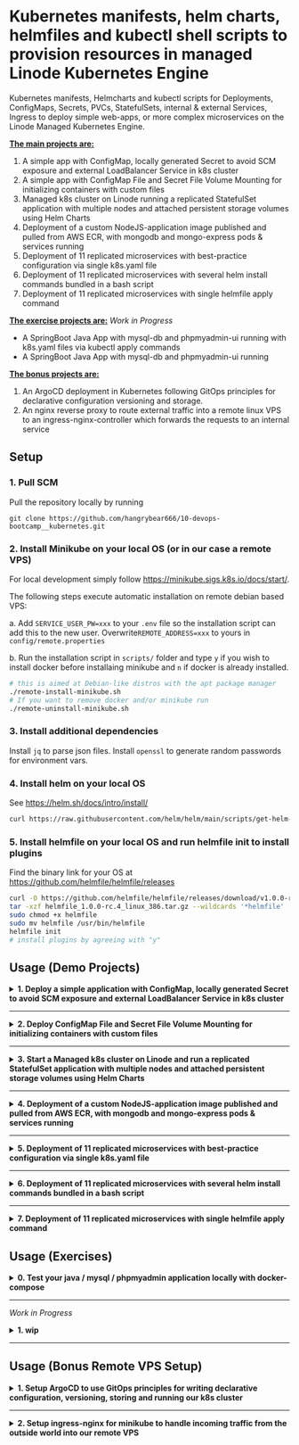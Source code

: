 # Kubernetes manifests, helm charts, helmfiles and kubectl shell scripts to provision resources in managed Linode Kubernetes Engine

Kubernetes manifests, Helmcharts and kubectl scripts for Deployments, ConfigMaps, Secrets, PVCs, StatefulSets, internal & external Services, Ingress to deploy simple web-apps, or more complex microservices on the Linode Managed Kubernetes Engine. 

<b><u>The main projects are:</u></b>
1. A simple app with ConfigMap, locally generated Secret to avoid SCM exposure and external LoadBalancer Service in k8s cluster
2. A simple app with ConfigMap File and Secret File Volume Mounting for initializing containers with custom files
3. Managed k8s cluster on Linode running a replicated StatefulSet application with multiple nodes and attached persistent storage volumes using Helm Charts
4. Deployment of a custom NodeJS-application image published and pulled from AWS ECR, with mongodb and mongo-express pods & services running
5. Deployment of 11 replicated microservices with best-practice configuration via single k8s.yaml file
6. Deployment of 11 replicated microservices with several helm install commands bundled in a bash script
7. Deployment of 11 replicated microservices with single helmfile apply command

<b><u>The exercise projects are:</u></b>
*Work in Progress*
- A SpringBoot Java App with mysql-db and phpmyadmin-ui running with k8s.yaml files via kubectl apply commands
- A SpringBoot Java App with mysql-db and phpmyadmin-ui running 

<b><u>The bonus projects are:</u></b>
1. An ArgoCD deployment in Kubernetes following GitOps principles for declarative configuration versioning and storage.
2. An nginx reverse proxy to route external traffic into a remote linux VPS to an ingress-nginx-controller which forwards the requests to an internal service

## Setup

### 1. Pull SCM

Pull the repository locally by running
```
git clone https://github.com/hangrybear666/10-devops-bootcamp__kubernetes.git
```
### 2. Install Minikube on your local OS (or in our case a remote VPS)

For local development simply follow https://minikube.sigs.k8s.io/docs/start/. 

The following steps execute automatic installation on remote debian based VPS:

a. Add `SERVICE_USER_PW=xxx` to your `.env` file so the installation script can add this to the new user. Overwrite`REMOTE_ADDRESS=xxx` to yours in `config/remote.properties`

b. Run the installation script in `scripts/` folder and type `y` if you wish to install docker before installaing minikube and `n` if docker is already installed.
```bash
# this is aimed at Debian-like distros with the apt package manager
./remote-install-minikube.sh
# If you want to remove docker and/or minikube run
./remote-uninstall-minikube.sh
``` 

### 3. Install additional dependencies 

Install `jq` to parse json files. Install `openssl` to generate random passwords for environment vars.

### 4. Install helm on your local OS

See https://helm.sh/docs/intro/install/
```bash
curl https://raw.githubusercontent.com/helm/helm/main/scripts/get-helm-3 | bash
```

### 5. Install helmfile on your local OS and run helmfile init to install plugins

Find the binary link for your OS at https://github.com/helmfile/helmfile/releases
```bash
curl -O https://github.com/helmfile/helmfile/releases/download/v1.0.0-rc.4/helmfile_1.0.0-rc.4_linux_386.tar.gz
tar -xzf helmfile_1.0.0-rc.4_linux_386.tar.gz --wildcards '*helmfile'
sudo chmod +x helmfile
sudo mv helmfile /usr/bin/helmfile
helmfile init
# install plugins by agreeing with "y"
```

## Usage (Demo Projects)

<details closed>
<summary><b>1. Deploy a simple application with ConfigMap, locally generated Secret to avoid SCM exposure and external LoadBalancer Service in k8s cluster</b></summary>


NOTE: Replace `mongo-root-username` and `mongo-root-password` values with your own.
```bash
kubectl create secret generic mongodb-secret \
    --namespace=default \
    --from-literal=mongo-root-username='admin' \
    --from-literal=mongo-root-password='password'
kubectl apply -f k8s/mongodb.yaml
kubectl apply -f k8s/mongo-configmap.yaml
kubectl apply -f k8s/mongo-express.yaml
# access minicube-ip:30000 in the browser or run
minikube service mongo-express-service
#default credentials for mongo-express are admin:pass
```

```bash
MONGO_POD=$(kubectl get pods --no-headers | grep "mongodb-deployment" | awk '{print $1}')
EXPRESS_POD=$(kubectl get pods --no-headers | grep "mongo-express" | awk '{print $1}')
kubectl describe pod $MONGO_POD
kubectl logs $EXPRESS_POD
kubectl describe service mongodb-service
kubectl get all | grep mongo
```
</details>

-----

<details closed>
<summary><b>2. Deploy ConfigMap File and Secret File Volume Mounting for initializing containers with custom files</b></summary>


a. To start a basic mosquitto container with default values and log the configuration file, run:
```bash
# basic mosquitto app with standard conf
kubectl apply -f k8s/mosquitto-without-volumes.yaml  

# log default config
MOSQUITTO_POD=$(kubectl get pods --no-headers -o custom-columns=":metadata.name" | grep "mosquitto")
kubectl exec $MOSQUITTO_POD -- cat /mosquitto/config/mosquitto.conf
```

b. To overwrite the mosquitto.conf file and create a secret.file in the containers via Volume mounts, run:

NOTE: replace `-from-literal=secret.file='Password123!'` with your desired password
```bash
kubectl apply -f k8s/mosquitto-config-file.yaml
kubectl create secret generic mosquitto-secret-file \
    --from-literal=secret.file='Password123!' \
    --type=Opaque
kubectl apply -f k8s/mosquitto.yaml

# log both conf and secret file from volume mount to console
MOSQUITTO_POD=$(kubectl get pods --no-headers -o custom-columns=":metadata.name" | grep "mosquitto")
kubectl exec $MOSQUITTO_POD -- sh -c \
    "echo -e '\nmosquitto.conf:' \
    && cat /mosquitto/config/mosquitto.conf \
    && echo -e '\nsecret.file:' \
    && cat /mosquitto/secret/secret.file"
```
</details>

-----

<details closed>
<summary><b>3. Start a Managed k8s cluster on Linode and run a replicated StatefulSet application with multiple nodes and attached persistent storage volumes using Helm Charts</b></summary>


a. Create an Account on the Linode Cloud and then Create a Kubernetes Cluster https://cloud.linode.com/kubernetes/clusters named `test-cluster` in your Region without High Availability (HA) Control Plane to save costs. Adding 3 Nodes with 2GB each on a shared CPU is sufficient. 

b. Once the cluster is running, download `test-cluster-kubeconfig.yaml`. If your file is named differently, add it to `.gitignore` as it contains sensitive data. Then uninstall minikube and install kubectl manually, otherwise kubectl will be used with the minikube binary resulting in connection errors. 

<details closed>
<summary><b>Click for installation instructions</b></summary>

Installation help: https://kubernetes.io/docs/tasks/tools/install-kubectl-linux/
```bash
minikube stop 
minikube delete --all --purge
# delete alias kubectl="minikube kubectl --" from .bashrc
vim ~/.bashrc
# e.g. remove from ubuntu
sudo rm /usr/local/bin/minikube
# or remove from debian
dpkg --remove minikube

# install kubectl 
curl -LO "https://dl.k8s.io/release/$(curl -L -s https://dl.k8s.io/release/stable.txt)/bin/linux/amd64/kubectl"
sudo install -o root -g root -m 0755 kubectl /usr/local/bin/kubectl
```
</details>

Then run:
```bash
# change permissions for downloaded kubeconfig
chmod 400 test-cluster-kubeconfig.yaml
export KUBECONFIG=test-cluster-kubeconfig.yaml
kubectl get nodes
```

c. Add the helm repo and install a mongodb helm chart. Then connect to the db with a temporary mongo client to test the connection. For reference see https://artifacthub.io/packages/helm/bitnami/mongodb
```bash
helm repo add bitnami https://charts.bitnami.com/bitnami
helm search repo bitnami/mongodb
helm install mongodb --values k8s/helm-mongodb.yaml bitnami/mongodb --version 13.16.3
# username is root - for password run:
export MONGODB_ROOT_PASSWORD=$(kubectl get secret --namespace default mongodb -o jsonpath="{.data.mongodb-root-password}" | base64 -d)
# create mongo client
kubectl run --namespace default mongodb-client --rm --tty -i --restart='Never' --env="MONGODB_ROOT_PASSWORD=$MONGODB_ROOT_PASSWORD" --image docker.io/bitnami/mongodb:6.0.8-debian-11-r12 --command -- bash
# connect to db within mongo client
mongosh admin --host "mongodb-0.mongodb-headless.default.svc.cluster.local:27017,mongodb-1.mongodb-headless.default.svc.cluster.local:27017,mongodb-2.mongodb-headless.default.svc.cluster.local:27017" --authenticationDatabase admin -u root -p $MONGODB_ROOT_PASSWORD
```

d. Add a mongo-express container and service listening on port 8081 internally for incoming traffic to render a GUI in browser.
```bash
kubectl apply -f k8s/helm-mongo-express.yaml
```

e. Add nginx-ingress-controller to route incoming traffic from Linode's NodeBalancer to the mongo-express internal ClusterIP Service. Installation of the Helm chart also automatically sets up a NodeBalancer on Linode, the public dns name of which we have to save and replace in `k8s/helm-ingress.yaml` in the `- host: ` value
```bash
helm repo add ingress-nginx https://kubernetes.github.io/ingress-nginx
helm install nginx-ingress ingress-nginx/ingress-nginx --version 4.11.2 --set controller.publishService.enabled=true
# add Linode NodeBalancer hostname to k8s/helm-ingress.yaml 
kubectl apply -f k8s/helm-ingress.yaml
```

f. Navigate to your Nodebalancer DNS host name to access mongo-express with default credentials `admin` and `pass` to persist data. You can uninstall the database by running `helm uninstall mongodb` then start it back up with the command from step c) and see that data has been persisted in the persistent volume on Linode which are subsequently reattached to their respective pods.
</details>

-----

<details closed>
<summary><b>4. Deployment of a custom NodeJS-application image published and pulled from AWS ECR, with mongodb and mongo-express pods & services running</b></summary>


a. Create an Elastic Container Registry (ECR) on AWS for your k8s images to live, then retrieve the push commands in aws console and run the docker login command locally to properly setup `/home/$USER/.docker/config.json`. Replace the remote url with your own and then copy the config file to your `config/` folder. It is added to .gitignore, so don't rename it.
```bash
# setup docker registry credentials
aws ecr get-login-password --region eu-central-1 | docker login --username AWS --password-stdin 010928217051.dkr.ecr.eu-central-1.amazonaws.com
cp /home/$USER/.docker/config.json config/
```

b. Build and Push your NodeJS application image to AWS ECR remote repository. Replace the repo url with your own. Current Directory should be the git repo root dir.
```bash
docker build -t node-app:1.5 node-app/.
docker tag node-app:1.5 010928217051.dkr.ecr.eu-central-1.amazonaws.com/k8s-imgs:node-app-1.5
docker push 010928217051.dkr.ecr.eu-central-1.amazonaws.com/k8s-imgs:node-app-1.5
```

c. Create secret in k8s cluster with registry credentials

Alternative 1 (allowing multiple registries to be added, since they are comma delimited in config file)
```bash
kubectl create secret generic my-registry-key-1 \
    --from-file=.dockerconfigjson=config/config.json \
    --type=kubernetes.io/dockerconfigjson
```

Alternative 2 (allowing only a single registry to be set)
NOTE: To use this, overwrite `imagePullSecrets:- name: my-registry-key-1` in `k8s/node-app-deployment.yaml`
```bash
kubectl create secret docker-registry my-registry-key-2 \
    --docker-server=010928217051.dkr.ecr.eu-central-1.amazonaws.com \
    --docker-username=AWS \
    --docker-password=$(aws ecr get-login-password)
```

d. Setup environment and container secrets to avoid exposure in SCM. Create an `node-app/app/.env` file and add the following keys, changing credentials to your own:
```bash
ME_CONFIG_MONGODB_ADMINUSERNAME=admin
ME_CONFIG_MONGODB_ADMINPASSWORD=password
ME_CONFIG_MONGODB_SERVER=mongodb
ME_CONFIG_MONGODB_URL=mongodb://mongodb:27017
MONGO_DB_USERNAME=admin
MONGO_DB_PWD=password
MONGO_INITDB_ROOT_USERNAME=admin
MONGO_INITDB_ROOT_PASSWORD=password
```

Then export your AWS ECR Image URL as environment variable and test whether or not your setup is correct by running

```bash
export AWS_NODE_IMG_URL=010928217051.dkr.ecr.eu-central-1.amazonaws.com/k8s-imgs:node-app-1.5
docker compose -f node-app/docker-compose.yaml up
```
NOTE: if you are running the docker compose on a remote VPS, you have simply have to copy the `docker-compose.yaml` to your remote via scp and then copy the `node-app/app/.env` file to your remote and create an `app/` folder next to the docker compose file where the `.env` can recide. One additional step is to enter your running node-app docker container via docker exec -it CONTAINER_HASH /bin/sh and execute `vi index.html` and exchange `localhost` with your remote ip, e.g. `64.226.117.247`

e. Replace `image: 010928217051.dkr.ecr.eu-central-1.amazonaws.com/k8s-imgs:node-app-1.5` with your own AWS ECR image-tag in the file `k8s/node-app-deployment.yaml` and run the following commands

IMPORTANT: `mongo-root-username` and `mongo-root-password` have to be identical to the ones in your `.env` file from step d)!
```bash
kubectl create secret generic mongodb-secret \
    --namespace=default \
    --from-literal=mongo-root-username='admin' \
    --from-literal=mongo-root-password='password'
kubectl apply -f k8s/mongodb.yaml
kubectl apply -f k8s/mongo-configmap.yaml
kubectl apply -f k8s/mongo-express.yaml
kubectl apply -f k8s/node-app-deployment.yaml
```

f. Since your ip will differ from mine and also the docker-compose variant and depends on the minikube cluster configuration, we have to exec a shell in the node-app pod and replace `localhost` in `index.html` with our minikube ip and the port with our loadbalancer nodeport
```bash
NODE_APP_POD_NAME=$(kubectl get pods --no-headers -o custom-columns=":metadata.name" | grep "node-app")
kubectl exec -it $NODE_APP_POD_NAME -- /bin/sh
vi index.html # and replace localhost with your minikube ip and 3000 with your loadbalancer nodeport!
# then access minicube-ip:30001 in the browser or run
minikube service node-app-service
```
</details>

-----

<details closed>
<summary><b>5. Deployment of 11 replicated microservices with best-practice configuration via single k8s.yaml file</b></summary>


NOTE: The microservices app is a google developed multi-language application with service-to-service communication via gRPC. See https://github.com/GoogleCloudPlatform/microservices-demo/tree/main

a. Create an Account on the Linode Cloud and then Create a Kubernetes Cluster https://cloud.linode.com/kubernetes/clusters named `test-cluster` in your Region without High Availability (HA) Control Plane to save costs. Adding 3 Nodes with 4GB each on a shared CPU is sufficient. 

b. Once the cluster is running, download `test-cluster-kubeconfig.yaml`. If your file is named differently, add it to `.gitignore` as it contains sensitive data. 

Then run:
```bash
# change permissions for downloaded kubeconfig
chmod 400 test-cluster-kubeconfig.yaml
export KUBECONFIG=test-cluster-kubeconfig.yaml
kubectl get nodes
```

c. Start the microservice application including a LoadBalancer receiving an external DNS Name from your Linode NodeBalancer for public access.

```bash
kubectl apply -f k8s/microservices-best-practice.yaml
#kubectl delete -f k8s/microservices-best-practice.yaml
```

d. Navigate to your Nodebalancer DNS host name to access the microservices frontend.
</details>

-----

<details closed>
<summary><b>6. Deployment of 11 replicated microservices with several helm install commands bundled in a bash script</b></summary>

a. Simply execute the following command from the git project root directory
```bash
export KUBECONFIG=test-cluster-kubeconfig.yaml
# install
bash scripts/helm-install-microservices.sh 
# uninstall
bash scripts/helm-uninstall-microservices.sh 
```
</details>

-----

<details closed>
<summary><b>7. Deployment of 11 replicated microservices with single helmfile apply command</b></summary>

a. Simply execute the following command from the git project root directory

```bash
# install
KUBECONFIG=$(pwd)/test-cluster-kubeconfig.yaml \
helmfile apply \
--file helm/helmfile.yaml \
-n microservices
# uninstall
KUBECONFIG=$(pwd)/test-cluster-kubeconfig.yaml \
helmfile destroy \
--file helm/helmfile.yaml \
-n microservices
```
</details>

## Usage (Exercises)

<details closed>
<summary><b>0. Test your java / mysql / phpmyadmin application locally with docker-compose </b></summary>

a. Create `.env` file in `java-app/` folder by running the following script, generating random passwords via openssl for you.
```bash
cd scripts
./create-exercise-env-vars.sh 
```

b. Navigate to `java-app/` and run
```bash
VERSION_TAG=1.0 \
docker compose -f docker-compose-java-app-mysql.yaml up

```
</details>

-----

*Work in Progress*
<details closed>
<summary><b>1. wip </b></summary>

a. Create an Account on the Linode Cloud and then Create a Kubernetes Cluster https://cloud.linode.com/kubernetes/clusters named `test-cluster` in your Region without High Availability (HA) Control Plane to save costs. Adding 3 Nodes with 2GB each on a shared CPU is sufficient. 

b. Once the cluster is running, download `test-cluster-kubeconfig.yaml`. If your file is named differently, add it to `.gitignore` as it contains sensitive data. 

c. Create Secret from `java-app/.env` file created by the `./create-exercise-env-vars.sh` script in exercise step 0)
```bash
export KUBECONFIG=test-cluster-kubeconfig.yaml
kubectl create namespace exercises
kubectl create secret generic java-app-mysql-env \
--from-env-file=java-app/.env \
--namespace exercises
```

d. Create an Elastic Container Registry (ECR) on AWS for your k8s images to live, then retrieve the push commands in aws console and run the docker login command locally to properly setup `/home/$USER/.docker/config.json`. Replace the remote url with your own and then copy the config file to your `config/` folder. It is added to .gitignore, so don't rename it.
```bash
# setup docker registry credentials
aws ecr get-login-password --region eu-central-1 | docker login --username AWS --password-stdin 010928217051.dkr.ecr.eu-central-1.amazonaws.com
cp /home/$USER/.docker/config.json config/
```

e. Build and Push your NodeJS application image to AWS ECR remote repository. Replace the repo url with your own. Current Directory should be the git repo root dir.
```bash
docker build -t java-app:1.4 java-app/.
docker tag java-app:1.4 010928217051.dkr.ecr.eu-central-1.amazonaws.com/k8s-imgs:java-app-1.4
docker push 010928217051.dkr.ecr.eu-central-1.amazonaws.com/k8s-imgs:java-app-1.4
```

f. Create secret from prior docker login step so kubernetes can pull the AWS ECR image
```bash
kubectl create secret generic aws-ecr-config \
--from-file=.dockerconfigjson=config/config.json \
--type=kubernetes.io/dockerconfigjson \
--namespace exercises
```


</details>

-----

## Usage (Bonus Remote VPS Setup)

<details closed>
<summary><b>1. Setup ArgoCD to use GitOps principles for writing declarative configuration, versioning, storing and running our k8s cluster </b></summary>

See https://argo-cd.readthedocs.io/en/stable/getting_started/

a. Add `ARGOCD_ADMIN_PW=xxx` to `.env` file

b. Navigate to `scripts/` folder and execute the installation script.
```bash
./remote-setup-ArgoCD.sh
```
</details>

-----

<details closed>
<summary><b>2. Setup ingress-nginx for minikube to handle incoming traffic from the outside world into our remote VPS</b></summary>
See https://kubernetes.io/docs/tasks/access-application-cluster/ingress-minikube/

a. Navigate to `scripts/` folder and execute the installation script.
```bash
./remote-setup-ingress-nginx.sh
```

b. Install nginx reverse proxy to forward outside requests to the VPS to the minikube ip address on the ingress controller port. To configure nginx replace `proxy_pass` ip with your minikube ip from the output of step a)
```bash
ssh root@<REMOTE_ADDRESS>
sudo apt update
sudo apt install nginx-full

echo "
stream {
    server {
        listen 30080;
        proxy_pass 192.168.49.2:80;
    }
    
    server {
        listen 30443;
        proxy_pass 192.168.49.2:443;
    }
}
" >> /etc/nginx/nginx.conf

sudo nginx -t

sudo systemctl restart nginx
```
You can access the plain site http://<REMOTE_ADDRESS>:30080 in a browser from any external device.
You can access the TLS site https://<REMOTE_ADDRESS>:30443 in a browser from any external device.
NOTE: HTTPS certificate config to remove security warning is a topic for another day. See potentially https://www.zepworks.com/posts/access-minikube-remotely-kvm/#4-certs or https://minikube.sigs.k8s.io/docs/handbook/untrusted_certs/ 
    
</details>

